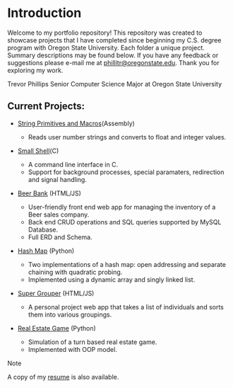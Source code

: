 # Introduction

Welcome to my portfolio repository! This repository was created to showcase projects that I have completed since beginning my C.S. degree program with Oregon State University. Each folder a unique project. Summary descriptions may be found below. If you have any feedback or suggestions please e-mail me at [phillitr@oregonstate.edu](mailto:phillitr@oregonstate.edu). Thank you for exploring my work.

Trevor Phillips
Senior Computer Science Major at Oregon State University

## Current Projects:
- [String Primitives and Macros](<1 - String Primitives and Macros>)(Assembly)
    - Reads user number strings and converts to float and integer values.

- [Small Shell](<2 - Small Shell>)(C)
    - A command line interface in C.
    - Support for background processes, special paramaters, redirection and signal handling.

- [Beer Bank](<3 - Beer Bank>) (HTML/JS)
    - User-friendly front end web app for managing the inventory of a Beer sales company.
    - Back end CRUD operations and SQL queries supported by MySQL Database.
    - Full ERD and Schema.

- [Hash Map](<4 - Hash Map>) (Python)
    - Two implementations of a hash map: open addressing and separate chaining with quadratic probing.
    - Implemented using a dynamic array and singly linked list.

- [Super Grouper](<5 - Super Grouper>) (HTML/JS)
    - A personal project web app that takes a list of individuals and sorts them into various groupings.

- [Real Estate Game](<6 - Real Estate Game>) (Python)
    - Simulation of a turn based real estate game.
    - Implemented with OOP model.


> [!NOTE]
> A copy of my [resume](Resume.pdf) is also available.


